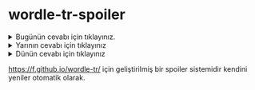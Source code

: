 # wordle-tr-spoiler

<details>
  <summary>Bugünün cevabı için tıklayınız.</summary>
  <br>
    <b> nefiy </b>
</details>

<details>
  <summary>Yarının cevabı için tıklayınız</summary>
  <br>
   <b> doyuş </b>
</details>

<details>
  <summary>Dünün cevabı için tıklayınız </summary>
  <br>
  <b> irsen </b>
</details>

https://f.github.io/wordle-tr/ için geliştirilmiş bir spoiler sistemidir kendini yeniler otomatik olarak.


